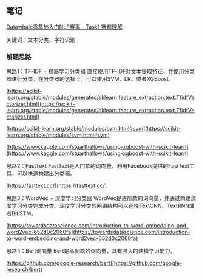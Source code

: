 笔记
-
[Datawhale零基础入门NLP赛事 - Task1 赛题理解](https://tianchi.aliyun.com/notebook-ai/detail?spm=5176.12586969.1002.6.6406111aIKCSLV&postId=118252)

关键词：文本分类、字符识别

### 解题思路
思路1：TF-IDF + 机器学习分类器
直接使用TF-IDF对文本提取特征，并使用分类器进行分类。在分类器的选择上，可以使用SVM、LR、或者XGBoost。

[https://scikit-learn.org/stable/modules/generated/sklearn.feature_extraction.text.TfidfVectorizer.html](https://scikit-learn.org/stable/modules/generated/sklearn.feature_extraction.text.TfidfVectorizer.html)

[https://scikit-learn.org/stable/modules/svm.html#svm](https://scikit-learn.org/stable/modules/svm.html#svm)

[https://www.kaggle.com/stuarthallows/using-xgboost-with-scikit-learn](https://www.kaggle.com/stuarthallows/using-xgboost-with-scikit-learn)

思路2：FastText
FastText是入门款的词向量，利用Facebook提供的FastText工具，可以快速构建出分类器。

[https://fasttext.cc/](https://fasttext.cc/)

思路3：WordVec + 深度学习分类器
WordVec是进阶款的词向量，并通过构建深度学习分类完成分类。深度学习分类的网络结构可以选择TextCNN、TextRNN或者BiLSTM。

[https://towardsdatascience.com/introduction-to-word-embedding-and-word2vec-652d0c2060fa](https://towardsdatascience.com/introduction-to-word-embedding-and-word2vec-652d0c2060fa)

思路4：Bert词向量
Bert是高配款的词向量，具有强大的建模学习能力。

[https://github.com/google-research/bert](https://github.com/google-research/bert)


